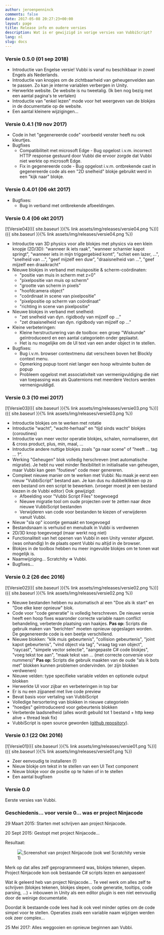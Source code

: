 ```yaml
---
author: jeroenpenninck
comments: false
date: 2017-05-08 20:27:23+00:00
layout: page
title: Release info en oudere versies
description: Wat is er gewijzigd in vorige versies van VubbiScript?
lang: nl
slug: docs
---
```


### Versie 0.5.0 (01 sep 2018)

  * Introductie van Engelse versie! Vubbi is vanaf nu beschikbaar in zowel Engels als Nederlands.
  * Introductie van knopjes om de zichtbaarheid van geheugenvelden aan te passen. Zo kan je interne variablen verbergen in Unity.
  * Herwerkte website. De website is nu tweetalig. (Ik ben nog bezig met een aantal pagina's te vertalen)
  * Introductie van "enkel lezen" mode voor het weergeven van de blokjes in de documentatie op de website.
  * Een aantal kleinere wijzigingen...

### Versie 0.4.1 (19 nov 2017)

  * Code in het "gegenereerde code" voorbeeld venster heeft nu ook kleurtjes.
  * Bugfixes
    * Compatibiliteit met microsoft Edge - Bug opgelost i.v.m. incorrect HTTP response gestuurd door Vubbi die ervoor zorgde dat Vubbi niet werkte op microsoft Edge.
    * Fix in gegenereerde code - Bug opgelost i.v.m. ontbrekende cast in gegenereerde code als een "2D snelheid" blokje gebruikt werd in een "kijk naar" blokje.

### Versie 0.4.01 (06 okt 2017)
	
  * Bugfixes:
    * Bug in verband met ontbrekende afbeeldingen.

### Versie 0.4 (06 okt 2017)

[![Versie04]({{ site.baseurl }}{% link assets/img/releases/versie04.png %})]({{ site.baseurl }}{% link assets/img/releases/versie04.png %})
	
  * Introductie van 3D physics voor alle blokjes met physics via een klein knopje (2D/3D): "wanneer ik iets raak", "wanneer scharnier kapot springt", "wanneer iets in mijn triggergebied komt", "schiet een lazer, ...", "snelheid van ...", "geef mijzelf een duw", "draaisnelheid van ...", "geef mijzelf een draaikracht"
  * Nieuwe blokjes in verband met muispositie & scherm-coördinaten:
    * "positie van muis in scherm met z=0"
    * "pixelpositie van muis op scherm"
    * "grootte van scherm in pixels"
    * "hoofdcamera object"
    * "coördinaat in scene van pixelpositie"
    * "pixelpositie op scherm van coördinaat"
    * "richting in scene van pixelpositie"
  * Nieuwe blokjes in verband met snelheid:
    * "zet snelheid van dyn. rigidbody van mijzelf op ..."
    * "zet draaisnelheid van dyn. rigidbody van mijzelf op ..."
  * Kleine verbeteringen:
    * Kleine herstructurering van de toolbox: een groep "Wiskunde" geïntroduceerd en een aantal categorieën onder geplaatst.
    * Het is nu mogelijke om de UI text van een ander object in te stellen.
  * Bugfixes:
    * Bug i.v.m. browser contextmenu dat verscheen boven het Blockly context menu.
    * Opmerking popup toont niet langer een hoop witruimte buiten de popup
    * Probleem opgelost met associativiteit van vermenigvuldiging die niet van toepassing was als Quaternions met meerdere Vectors werden vermenigvuldigd.

### Versie 0.3 (10 mei 2017)

[![Versie03]({{ site.baseurl }}{% link assets/img/releases/versie03.png %})]({{ site.baseurl }}{% link assets/img/releases/versie03.png %})
	
  * Introductie blokjes om te werken met rotatie
  * Introductie "wacht", "wacht-herhaal" en "tijd sinds wacht" blokjes (coroutines)
  * Introductie van meer vector operatie blokjes, schalen, normaliseren, dot & cross product, plus, min, maal, ...
  * Introductie andere nuttige blokjes zoals "ga naar scene" of "heeft ... tag ... ?".
  * Werking "Geheugen" blok volledig herschreven (met automatische migratie). Je hebt nu veel minder flexibiliteit in initialisatie van geheugen, maar Vubbi kan geen "foutieve" code meer genereren.
  * Compleet nieuwe manier om te werken met Vubbi:
    Nu maak je eerst een nieuw "VubbiScript" bestand aan. Je kan dus nu dubbelklikken op zo een bestand om een script te bewerken. (vroeger moest je een bestand kiezen in de Vubbi editor)
    Ook gewijzigd:
    * Afbeelding voor "Vubbi Script Files" toegevoegd
    * Nieuwe migratie tool om oude projecten over te zetten naar deze nieuwe VubbiScript bestanden
    * Verwijderen van code voor bestanden te kiezen of verwijderen vanuit Vubbi.
  * Nieuw "sla op" icoontje gemaakt en toegevoegd
  * Bestandsnaam is verhuisd en menubalk in Vubbi is verdwenen
  * 2D/3D knop toegevoegd (maar werkt nog niet)
  * Functionaliteit van het openen van Vubbi in een Unity venster afgezet. (was onhandig) In de plaats opent Vubbi nu altijd in de browser.
  * Blokjes in de toolbox hebben nu meer ingevulde blokjes om te tonen wat mogelijk is.
  * Naamwijziging... Scratchity => Vubbi.
  * Bugfixes...

### Versie 0.2 (26 dec 2016)

[![Versie02]({{ site.baseurl }}{% link assets/img/releases/versie02.png %})]({{ site.baseurl }}{% link assets/img/releases/versie02.png %})
	
  * Nieuwe bestanden hebben nu automatisch al een "Doe als ik start" en "Doe elke keer opnieuw" blok.
  * Code voor "code generatie" is volledig herschreven. De nieuwe versie heeft een hoop fixes waaronder correcte variable naam conflict behandeling, verbeterde plaatsing van haakjes.
    **Pas op:** Scripts die gebruik maken van "berichten" moeten opnieuw opgeslagen worden. De gegenereerde code is een beetje verschillend.
  * Nieuwe blokken: "klik muis gebeurtenis", "collision gebeurtenis", "joint kapot gebeurtenis", "vind object via tag", "vraag tag van object", "raycast", "simpele vector selectie", "aangepaste C# code blokjes", "voeg tekst toe aan", "maak tekst van ... (met correcte conversie voor nummers)"
    **Pas op:** Scripts die gebruik maakten van de oude "als ik bots met" blokken kunnen problemen ondervinden. (er zijn blokken verdwenen)
  * Nieuwe velden: type specifieke variable velden en optionele output blokken
  * Herwerkte UI voor zijbar en verbeteringen in top bar
  * Er is nu een zijpaneel met live code preview
  * Bevat basis voor vertaling van VubbiScript
  * Volledige hersortering van blokken in nieuwe categorieën
  * "hoedjes" geïntroduceerd voor gebeurtenis blokken
  * Verbeterde laadsnelheid (alles wordt gebuild tot 1 bestand + http keep alive + thread leak fix)
  * VubbiScript is open source geworden ([github repository](https://github.com/jeroenpx/scratchity/)).

### Versie 0.1 (22 Okt 2016)

[![Versie01]({{ site.baseurl }}{% link assets/img/releases/versie01.png %})]({{ site.baseurl }}{% link assets/img/releases/versie01.png %})
	
  * Zeer eenvoudig te installeren (!)
  * Nieuw blokje om tekst in te stellen van een UI Text component
  * Nieuw blokje voor de positie op te halen of in te stellen
  * Een aantal bugfixen

### Versie 0.0

Eerste versies van Vubbi.

### Geschiedenis... voor versie 0... was er project Ninjacode

29 Maart 2015: Starten met schrijven aan project Ninjacode.

20 Sept 2015: Gestopt met project Ninjacode...

Resultaat:

<figure>
  <a href="{{ site.baseurl }}{% link assets/img/releases/scratchity_v1_day24_scrollbars_and_arrow.png %}">
    <img src="{{ site.baseurl }}{% link assets/img/releases/scratchity_v1_day24_scrollbars_and_arrow.png %}"> 
  </a>
  <figurecaption>Screenshot van project Ninjacode (ook wel Scratchity versie 1)</figurecaption>
</figure>

Merk op dat alles zelf geprogrammeerd was, blokjes tekenen, slepen.
Project Ninjacode kon ook bestaande C# scripts lezen en aanpassen!

Wat ik geleerd heb van project Ninjacode...
Te veel werk om alles zelf te schrijven (blokjes tekenen, blokjes slepen, code generatie, tooltips, code parsing, ...) + inbouwen in Unity als een editor plugin is een niet eenvoudig door de weinige documentatie.

Doordat ik bestaande code lees had ik ook veel minder opties om de code simpel voor te stellen. Operaties zoals een variable naam wijzigen werden ook zeer complex...

25 Mei 2017: Alles weggooien en opnieuw beginnen aan Vubbi.

